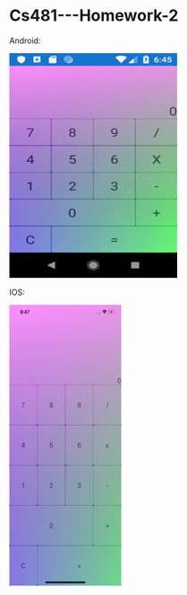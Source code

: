 # Cs481---Homework-2


Android:

<img src="https://github.com/Spageddy/Cs481---Homework-2/blob/master/Images/android.gif?raw=true" width="300" height="400">

IOS:

<img src="https://github.com/Spageddy/Cs481---Homework-2/blob/master/Images/ios.png?raw=true" width="200" height="500">
